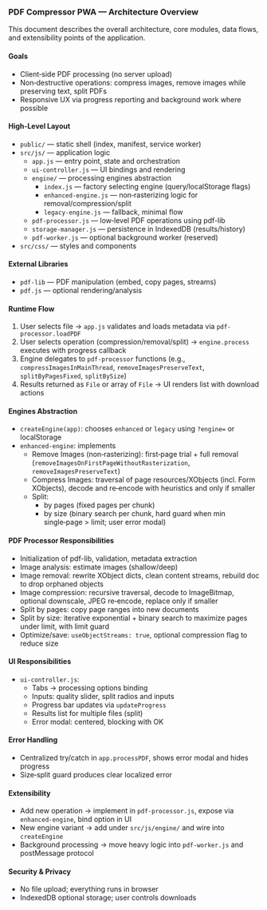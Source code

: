 ### PDF Compressor PWA — Architecture Overview

This document describes the overall architecture, core modules, data flows, and extensibility points of the application.

#### Goals
- Client‑side PDF processing (no server upload)
- Non‑destructive operations: compress images, remove images while preserving text, split PDFs
- Responsive UX via progress reporting and background work where possible

#### High‑Level Layout
- `public/` — static shell (index, manifest, service worker)
- `src/js/` — application logic
  - `app.js` — entry point, state and orchestration
  - `ui-controller.js` — UI bindings and rendering
  - `engine/` — processing engines abstraction
    - `index.js` — factory selecting engine (query/localStorage flags)
    - `enhanced-engine.js` — non‑rasterizing logic for removal/compression/split
    - `legacy-engine.js` — fallback, minimal flow
  - `pdf-processor.js` — low‑level PDF operations using pdf-lib
  - `storage-manager.js` — persistence in IndexedDB (results/history)
  - `pdf-worker.js` — optional background worker (reserved)
- `src/css/` — styles and components

#### External Libraries
- `pdf-lib` — PDF manipulation (embed, copy pages, streams)
- `pdf.js` — optional rendering/analysis

#### Runtime Flow
1) User selects file → `app.js` validates and loads metadata via `pdf-processor.loadPDF`
2) User selects operation (compression/removal/split) → `engine.process` executes with progress callback
3) Engine delegates to `pdf-processor` functions (e.g., `compressImagesInMainThread`, `removeImagesPreserveText`, `splitByPagesFixed`, `splitBySize`)
4) Results returned as `File` or array of `File` → UI renders list with download actions

#### Engines Abstraction
- `createEngine(app)`: chooses `enhanced` or `legacy` using `?engine=` or localStorage
- `enhanced-engine`: implements
  - Remove Images (non‑rasterizing): first‑page trial + full removal (`removeImagesOnFirstPageWithoutRasterization`, `removeImagesPreserveText`)
  - Compress Images: traversal of page resources/XObjects (incl. Form XObjects), decode and re‑encode with heuristics and only if smaller
  - Split:
    - by pages (fixed pages per chunk)
    - by size (binary search per chunk, hard guard when min single‑page > limit; user error modal)

#### PDF Processor Responsibilities
- Initialization of pdf-lib, validation, metadata extraction
- Image analysis: estimate images (shallow/deep)
- Image removal: rewrite XObject dicts, clean content streams, rebuild doc to drop orphaned objects
- Image compression: recursive traversal, decode to ImageBitmap, optional downscale, JPEG re‑encode, replace only if smaller
- Split by pages: copy page ranges into new documents
- Split by size: iterative exponential + binary search to maximize pages under limit, with limit guard
- Optimize/save: `useObjectStreams: true`, optional compression flag to reduce size

#### UI Responsibilities
- `ui-controller.js`:
  - Tabs → processing options binding
  - Inputs: quality slider, split radios and inputs
  - Progress bar updates via `updateProgress`
  - Results list for multiple files (split)
  - Error modal: centered, blocking with OK

#### Error Handling
- Centralized try/catch in `app.processPDF`, shows error modal and hides progress
- Size‑split guard produces clear localized error

#### Extensibility
- Add new operation → implement in `pdf-processor.js`, expose via `enhanced-engine`, bind option in UI
- New engine variant → add under `src/js/engine/` and wire into `createEngine`
- Background processing → move heavy logic into `pdf-worker.js` and postMessage protocol

#### Security & Privacy
- No file upload; everything runs in browser
- IndexedDB optional storage; user controls downloads


